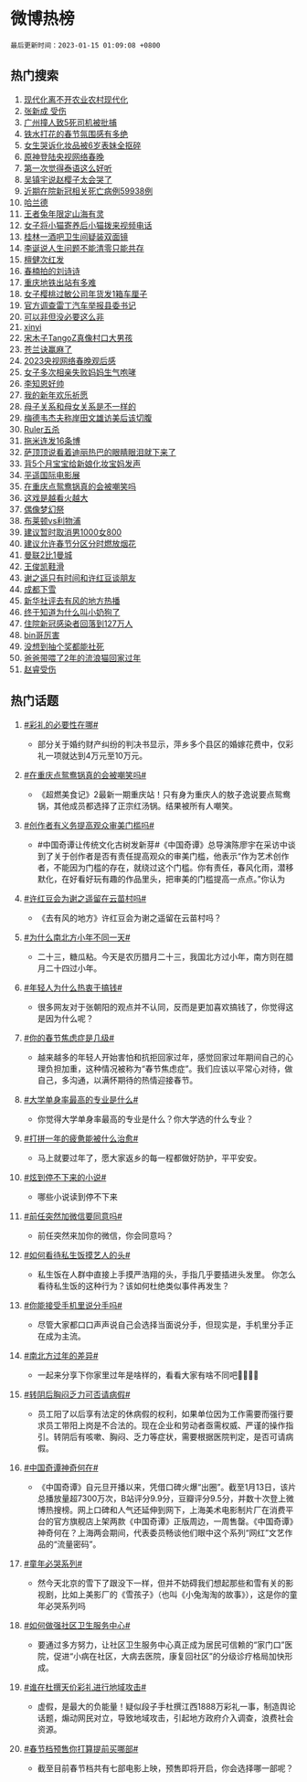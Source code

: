 # 微博热榜

`最后更新时间：2023-01-15 01:09:08 +0800`

## 热门搜索

1. [现代化离不开农业农村现代化](https://m.weibo.cn/search?containerid=100103type%3D1%26t%3D10%26q%3D%23%E7%8E%B0%E4%BB%A3%E5%8C%96%E7%A6%BB%E4%B8%8D%E5%BC%80%E5%86%9C%E4%B8%9A%E5%86%9C%E6%9D%91%E7%8E%B0%E4%BB%A3%E5%8C%96%23&stream_entry_id=51&isnewpage=1&extparam=seat%3D1%26cate%3D10103%26dgr%3D0%26c_type%3D51%26filter_type%3Drealtimehot%26pos%3D0%26display_time%3D1673716146%26pre_seqid%3D167371614686201208955&luicode=10000011&lfid=106003type%253D25%2526t%253D3%2526disable_hot%253D1%2526filter_type%253Drealtimehot)
1. [张新成 受伤](https://m.weibo.cn/search?containerid=100103type%3D1%26t%3D10%26q%3D%E5%BC%A0%E6%96%B0%E6%88%90+%E5%8F%97%E4%BC%A4&stream_entry_id=31&isnewpage=1&extparam=seat%3D1%26dgr%3D0%26stream_entry_id%3D31%26cate%3D5001%26q%3D%25E5%25BC%25A0%25E6%2596%25B0%25E6%2588%2590%2520%25E5%258F%2597%25E4%25BC%25A4%26filter_type%3Drealtimehot%26flag%3D2%26realpos%3D1%26band_rank%3D1%26c_type%3D31%26lcate%3D5001%26pos%3D0%26display_time%3D1673716146%26pre_seqid%3D167371614686201208955&luicode=10000011&lfid=106003type%253D25%2526t%253D3%2526disable_hot%253D1%2526filter_type%253Drealtimehot)
1. [广州撞人致5死司机被批捕](https://m.weibo.cn/search?containerid=100103type%3D1%26t%3D10%26q%3D%23%E5%B9%BF%E5%B7%9E%E6%92%9E%E4%BA%BA%E8%87%B45%E6%AD%BB%E5%8F%B8%E6%9C%BA%E8%A2%AB%E6%89%B9%E6%8D%95%23&stream_entry_id=31&isnewpage=1&extparam=seat%3D1%26dgr%3D0%26stream_entry_id%3D31%26cate%3D5001%26q%3D%2523%25E5%25B9%25BF%25E5%25B7%259E%25E6%2592%259E%25E4%25BA%25BA%25E8%2587%25B45%25E6%25AD%25BB%25E5%258F%25B8%25E6%259C%25BA%25E8%25A2%25AB%25E6%2589%25B9%25E6%258D%2595%2523%26filter_type%3Drealtimehot%26flag%3D2%26realpos%3D2%26band_rank%3D2%26c_type%3D31%26lcate%3D5001%26pos%3D1%26display_time%3D1673716146%26pre_seqid%3D167371614686201208955&luicode=10000011&lfid=106003type%253D25%2526t%253D3%2526disable_hot%253D1%2526filter_type%253Drealtimehot)
1. [铁水打花的春节氛围感有多绝](https://m.weibo.cn/search?containerid=100103type%3D1%26t%3D10%26q%3D%23%E9%93%81%E6%B0%B4%E6%89%93%E8%8A%B1%E7%9A%84%E6%98%A5%E8%8A%82%E6%B0%9B%E5%9B%B4%E6%84%9F%E6%9C%89%E5%A4%9A%E7%BB%9D%23&stream_entry_id=31&isnewpage=1&extparam=seat%3D1%26dgr%3D0%26stream_entry_id%3D31%26cate%3D5001%26q%3D%2523%25E9%2593%2581%25E6%25B0%25B4%25E6%2589%2593%25E8%258A%25B1%25E7%259A%2584%25E6%2598%25A5%25E8%258A%2582%25E6%25B0%259B%25E5%259B%25B4%25E6%2584%259F%25E6%259C%2589%25E5%25A4%259A%25E7%25BB%259D%2523%26filter_type%3Drealtimehot%26flag%3D0%26realpos%3D3%26band_rank%3D3%26c_type%3D31%26lcate%3D5001%26pos%3D2%26display_time%3D1673716146%26pre_seqid%3D167371614686201208955&luicode=10000011&lfid=106003type%253D25%2526t%253D3%2526disable_hot%253D1%2526filter_type%253Drealtimehot)
1. [女生哭诉化妆品被6岁表妹全抠碎](https://m.weibo.cn/search?containerid=100103type%3D1%26t%3D10%26q%3D%23%E5%A5%B3%E7%94%9F%E5%93%AD%E8%AF%89%E5%8C%96%E5%A6%86%E5%93%81%E8%A2%AB6%E5%B2%81%E8%A1%A8%E5%A6%B9%E5%85%A8%E6%8A%A0%E7%A2%8E%23&stream_entry_id=31&isnewpage=1&extparam=seat%3D1%26dgr%3D0%26stream_entry_id%3D31%26cate%3D5001%26q%3D%2523%25E5%25A5%25B3%25E7%2594%259F%25E5%2593%25AD%25E8%25AF%2589%25E5%258C%2596%25E5%25A6%2586%25E5%2593%2581%25E8%25A2%25AB6%25E5%25B2%2581%25E8%25A1%25A8%25E5%25A6%25B9%25E5%2585%25A8%25E6%258A%25A0%25E7%25A2%258E%2523%26filter_type%3Drealtimehot%26flag%3D0%26realpos%3D4%26band_rank%3D4%26c_type%3D31%26lcate%3D5001%26pos%3D3%26display_time%3D1673716146%26pre_seqid%3D167371614686201208955&luicode=10000011&lfid=106003type%253D25%2526t%253D3%2526disable_hot%253D1%2526filter_type%253Drealtimehot)
1. [原神登陆央视网络春晚](https://m.weibo.cn/search?containerid=100103type%3D1%26t%3D10%26q%3D%23%E5%8E%9F%E7%A5%9E%E7%99%BB%E9%99%86%E5%A4%AE%E8%A7%86%E7%BD%91%E7%BB%9C%E6%98%A5%E6%99%9A%23&stream_entry_id=31&isnewpage=1&extparam=seat%3D1%26dgr%3D0%26stream_entry_id%3D31%26cate%3D5001%26q%3D%2523%25E5%258E%259F%25E7%25A5%259E%25E7%2599%25BB%25E9%2599%2586%25E5%25A4%25AE%25E8%25A7%2586%25E7%25BD%2591%25E7%25BB%259C%25E6%2598%25A5%25E6%2599%259A%2523%26filter_type%3Drealtimehot%26flag%3D0%26realpos%3D5%26band_rank%3D5%26c_type%3D31%26lcate%3D5001%26pos%3D4%26display_time%3D1673716146%26pre_seqid%3D167371614686201208955&luicode=10000011&lfid=106003type%253D25%2526t%253D3%2526disable_hot%253D1%2526filter_type%253Drealtimehot)
1. [第一次觉得泰语这么好听](https://m.weibo.cn/search?containerid=100103type%3D1%26t%3D10%26q%3D%23%E7%AC%AC%E4%B8%80%E6%AC%A1%E8%A7%89%E5%BE%97%E6%B3%B0%E8%AF%AD%E8%BF%99%E4%B9%88%E5%A5%BD%E5%90%AC%23&stream_entry_id=31&isnewpage=1&extparam=seat%3D1%26dgr%3D0%26stream_entry_id%3D31%26cate%3D5001%26q%3D%2523%25E7%25AC%25AC%25E4%25B8%2580%25E6%25AC%25A1%25E8%25A7%2589%25E5%25BE%2597%25E6%25B3%25B0%25E8%25AF%25AD%25E8%25BF%2599%25E4%25B9%2588%25E5%25A5%25BD%25E5%2590%25AC%2523%26filter_type%3Drealtimehot%26flag%3D1%26realpos%3D6%26band_rank%3D6%26c_type%3D31%26lcate%3D5001%26pos%3D5%26display_time%3D1673716146%26pre_seqid%3D167371614686201208955&luicode=10000011&lfid=106003type%253D25%2526t%253D3%2526disable_hot%253D1%2526filter_type%253Drealtimehot)
1. [吴镇宇说赵樱子太会哭了](https://m.weibo.cn/search?containerid=100103type%3D1%26t%3D10%26q%3D%23%E5%90%B4%E9%95%87%E5%AE%87%E8%AF%B4%E8%B5%B5%E6%A8%B1%E5%AD%90%E5%A4%AA%E4%BC%9A%E5%93%AD%E4%BA%86%23&stream_entry_id=31&isnewpage=1&extparam=seat%3D1%26dgr%3D0%26stream_entry_id%3D31%26cate%3D5001%26q%3D%2523%25E5%2590%25B4%25E9%2595%2587%25E5%25AE%2587%25E8%25AF%25B4%25E8%25B5%25B5%25E6%25A8%25B1%25E5%25AD%2590%25E5%25A4%25AA%25E4%25BC%259A%25E5%2593%25AD%25E4%25BA%2586%2523%26filter_type%3Drealtimehot%26flag%3D2%26realpos%3D7%26band_rank%3D7%26c_type%3D31%26lcate%3D5001%26pos%3D6%26display_time%3D1673716146%26pre_seqid%3D167371614686201208955&luicode=10000011&lfid=106003type%253D25%2526t%253D3%2526disable_hot%253D1%2526filter_type%253Drealtimehot)
1. [近期在院新冠相关死亡病例59938例](https://m.weibo.cn/search?containerid=100103type%3D1%26t%3D10%26q%3D%23%E8%BF%91%E6%9C%9F%E5%9C%A8%E9%99%A2%E6%96%B0%E5%86%A0%E7%9B%B8%E5%85%B3%E6%AD%BB%E4%BA%A1%E7%97%85%E4%BE%8B59938%E4%BE%8B%23&stream_entry_id=31&isnewpage=1&extparam=seat%3D1%26dgr%3D0%26stream_entry_id%3D31%26cate%3D5001%26q%3D%2523%25E8%25BF%2591%25E6%259C%259F%25E5%259C%25A8%25E9%2599%25A2%25E6%2596%25B0%25E5%2586%25A0%25E7%259B%25B8%25E5%2585%25B3%25E6%25AD%25BB%25E4%25BA%25A1%25E7%2597%2585%25E4%25BE%258B59938%25E4%25BE%258B%2523%26filter_type%3Drealtimehot%26flag%3D16%26realpos%3D8%26band_rank%3D8%26c_type%3D31%26lcate%3D5001%26pos%3D7%26display_time%3D1673716146%26pre_seqid%3D167371614686201208955&luicode=10000011&lfid=106003type%253D25%2526t%253D3%2526disable_hot%253D1%2526filter_type%253Drealtimehot)
1. [哈兰德](https://m.weibo.cn/search?containerid=100103type%3D1%26t%3D10%26q%3D%E5%93%88%E5%85%B0%E5%BE%B7&stream_entry_id=31&isnewpage=1&extparam=seat%3D1%26dgr%3D0%26stream_entry_id%3D31%26cate%3D5001%26q%3D%25E5%2593%2588%25E5%2585%25B0%25E5%25BE%25B7%26filter_type%3Drealtimehot%26flag%3D1%26realpos%3D9%26band_rank%3D9%26c_type%3D31%26lcate%3D5001%26pos%3D8%26display_time%3D1673716146%26pre_seqid%3D167371614686201208955&luicode=10000011&lfid=106003type%253D25%2526t%253D3%2526disable_hot%253D1%2526filter_type%253Drealtimehot)
1. [王者兔年限定山海有灵](https://m.weibo.cn/search?containerid=100103type%3D1%26t%3D10%26q%3D%23%E7%8E%8B%E8%80%85%E5%85%94%E5%B9%B4%E9%99%90%E5%AE%9A%E5%B1%B1%E6%B5%B7%E6%9C%89%E7%81%B5%23&stream_entry_id=31&isnewpage=1&extparam=seat%3D1%26dgr%3D0%26stream_entry_id%3D31%26cate%3D5001%26q%3D%2523%25E7%258E%258B%25E8%2580%2585%25E5%2585%2594%25E5%25B9%25B4%25E9%2599%2590%25E5%25AE%259A%25E5%25B1%25B1%25E6%25B5%25B7%25E6%259C%2589%25E7%2581%25B5%2523%26filter_type%3Drealtimehot%26flag%3D0%26realpos%3D10%26band_rank%3D10%26c_type%3D31%26lcate%3D5001%26pos%3D9%26display_time%3D1673716146%26pre_seqid%3D167371614686201208955&luicode=10000011&lfid=106003type%253D25%2526t%253D3%2526disable_hot%253D1%2526filter_type%253Drealtimehot)
1. [女子将小猫寄养后小猫拨来视频电话](https://m.weibo.cn/search?containerid=100103type%3D1%26t%3D10%26q%3D%23%E5%A5%B3%E5%AD%90%E5%B0%86%E5%B0%8F%E7%8C%AB%E5%AF%84%E5%85%BB%E5%90%8E%E5%B0%8F%E7%8C%AB%E6%8B%A8%E6%9D%A5%E8%A7%86%E9%A2%91%E7%94%B5%E8%AF%9D%23&stream_entry_id=31&isnewpage=1&extparam=seat%3D1%26dgr%3D0%26stream_entry_id%3D31%26cate%3D5001%26q%3D%2523%25E5%25A5%25B3%25E5%25AD%2590%25E5%25B0%2586%25E5%25B0%258F%25E7%258C%25AB%25E5%25AF%2584%25E5%2585%25BB%25E5%2590%258E%25E5%25B0%258F%25E7%258C%25AB%25E6%258B%25A8%25E6%259D%25A5%25E8%25A7%2586%25E9%25A2%2591%25E7%2594%25B5%25E8%25AF%259D%2523%26filter_type%3Drealtimehot%26flag%3D1%26realpos%3D11%26band_rank%3D11%26c_type%3D31%26lcate%3D5001%26pos%3D10%26display_time%3D1673716146%26pre_seqid%3D167371614686201208955&luicode=10000011&lfid=106003type%253D25%2526t%253D3%2526disable_hot%253D1%2526filter_type%253Drealtimehot)
1. [桂林一酒吧卫生间疑装双面镜](https://m.weibo.cn/search?containerid=100103type%3D1%26t%3D10%26q%3D%23%E6%A1%82%E6%9E%97%E4%B8%80%E9%85%92%E5%90%A7%E5%8D%AB%E7%94%9F%E9%97%B4%E7%96%91%E8%A3%85%E5%8F%8C%E9%9D%A2%E9%95%9C%23&stream_entry_id=31&isnewpage=1&extparam=seat%3D1%26dgr%3D0%26stream_entry_id%3D31%26cate%3D5001%26q%3D%2523%25E6%25A1%2582%25E6%259E%2597%25E4%25B8%2580%25E9%2585%2592%25E5%2590%25A7%25E5%258D%25AB%25E7%2594%259F%25E9%2597%25B4%25E7%2596%2591%25E8%25A3%2585%25E5%258F%258C%25E9%259D%25A2%25E9%2595%259C%2523%26filter_type%3Drealtimehot%26flag%3D1%26realpos%3D12%26band_rank%3D12%26c_type%3D31%26lcate%3D5001%26pos%3D11%26display_time%3D1673716146%26pre_seqid%3D167371614686201208955&luicode=10000011&lfid=106003type%253D25%2526t%253D3%2526disable_hot%253D1%2526filter_type%253Drealtimehot)
1. [李诞说人生问题不能清零只能共存](https://m.weibo.cn/search?containerid=100103type%3D1%26t%3D10%26q%3D%23%E6%9D%8E%E8%AF%9E%E8%AF%B4%E4%BA%BA%E7%94%9F%E9%97%AE%E9%A2%98%E4%B8%8D%E8%83%BD%E6%B8%85%E9%9B%B6%E5%8F%AA%E8%83%BD%E5%85%B1%E5%AD%98%23&stream_entry_id=31&isnewpage=1&extparam=seat%3D1%26dgr%3D0%26stream_entry_id%3D31%26cate%3D5001%26q%3D%2523%25E6%259D%258E%25E8%25AF%259E%25E8%25AF%25B4%25E4%25BA%25BA%25E7%2594%259F%25E9%2597%25AE%25E9%25A2%2598%25E4%25B8%258D%25E8%2583%25BD%25E6%25B8%2585%25E9%259B%25B6%25E5%258F%25AA%25E8%2583%25BD%25E5%2585%25B1%25E5%25AD%2598%2523%26filter_type%3Drealtimehot%26flag%3D1%26realpos%3D13%26band_rank%3D13%26c_type%3D31%26lcate%3D5001%26pos%3D12%26display_time%3D1673716146%26pre_seqid%3D167371614686201208955&luicode=10000011&lfid=106003type%253D25%2526t%253D3%2526disable_hot%253D1%2526filter_type%253Drealtimehot)
1. [檀健次红发](https://m.weibo.cn/search?containerid=100103type%3D1%26t%3D10%26q%3D%E6%AA%80%E5%81%A5%E6%AC%A1%E7%BA%A2%E5%8F%91&stream_entry_id=31&isnewpage=1&extparam=seat%3D1%26dgr%3D0%26stream_entry_id%3D31%26cate%3D5001%26q%3D%25E6%25AA%2580%25E5%2581%25A5%25E6%25AC%25A1%25E7%25BA%25A2%25E5%258F%2591%26filter_type%3Drealtimehot%26flag%3D1%26realpos%3D14%26band_rank%3D14%26c_type%3D31%26lcate%3D5001%26pos%3D13%26display_time%3D1673716146%26pre_seqid%3D167371614686201208955&luicode=10000011&lfid=106003type%253D25%2526t%253D3%2526disable_hot%253D1%2526filter_type%253Drealtimehot)
1. [春楠拍的刘诗诗](https://m.weibo.cn/search?containerid=100103type%3D1%26t%3D10%26q%3D%23%E6%98%A5%E6%A5%A0%E6%8B%8D%E7%9A%84%E5%88%98%E8%AF%97%E8%AF%97%23&stream_entry_id=31&isnewpage=1&extparam=seat%3D1%26dgr%3D0%26stream_entry_id%3D31%26cate%3D5001%26q%3D%2523%25E6%2598%25A5%25E6%25A5%25A0%25E6%258B%258D%25E7%259A%2584%25E5%2588%2598%25E8%25AF%2597%25E8%25AF%2597%2523%26filter_type%3Drealtimehot%26flag%3D1%26realpos%3D15%26band_rank%3D15%26c_type%3D31%26lcate%3D5001%26pos%3D14%26display_time%3D1673716146%26pre_seqid%3D167371614686201208955&luicode=10000011&lfid=106003type%253D25%2526t%253D3%2526disable_hot%253D1%2526filter_type%253Drealtimehot)
1. [重庆地铁出站有多难](https://m.weibo.cn/search?containerid=100103type%3D1%26t%3D10%26q%3D%23%E9%87%8D%E5%BA%86%E5%9C%B0%E9%93%81%E5%87%BA%E7%AB%99%E6%9C%89%E5%A4%9A%E9%9A%BE%23&stream_entry_id=31&isnewpage=1&extparam=seat%3D1%26dgr%3D0%26stream_entry_id%3D31%26cate%3D5001%26q%3D%2523%25E9%2587%258D%25E5%25BA%2586%25E5%259C%25B0%25E9%2593%2581%25E5%2587%25BA%25E7%25AB%2599%25E6%259C%2589%25E5%25A4%259A%25E9%259A%25BE%2523%26filter_type%3Drealtimehot%26flag%3D1%26realpos%3D16%26band_rank%3D16%26c_type%3D31%26lcate%3D5001%26pos%3D15%26display_time%3D1673716146%26pre_seqid%3D167371614686201208955&luicode=10000011&lfid=106003type%253D25%2526t%253D3%2526disable_hot%253D1%2526filter_type%253Drealtimehot)
1. [女子樱桃过敏公司年货发1箱车厘子](https://m.weibo.cn/search?containerid=100103type%3D1%26t%3D10%26q%3D%23%E5%A5%B3%E5%AD%90%E6%A8%B1%E6%A1%83%E8%BF%87%E6%95%8F%E5%85%AC%E5%8F%B8%E5%B9%B4%E8%B4%A7%E5%8F%911%E7%AE%B1%E8%BD%A6%E5%8E%98%E5%AD%90%23&stream_entry_id=31&isnewpage=1&extparam=seat%3D1%26dgr%3D0%26stream_entry_id%3D31%26cate%3D5001%26q%3D%2523%25E5%25A5%25B3%25E5%25AD%2590%25E6%25A8%25B1%25E6%25A1%2583%25E8%25BF%2587%25E6%2595%258F%25E5%2585%25AC%25E5%258F%25B8%25E5%25B9%25B4%25E8%25B4%25A7%25E5%258F%25911%25E7%25AE%25B1%25E8%25BD%25A6%25E5%258E%2598%25E5%25AD%2590%2523%26filter_type%3Drealtimehot%26flag%3D2%26realpos%3D17%26band_rank%3D17%26c_type%3D31%26lcate%3D5001%26pos%3D16%26display_time%3D1673716146%26pre_seqid%3D167371614686201208955&luicode=10000011&lfid=106003type%253D25%2526t%253D3%2526disable_hot%253D1%2526filter_type%253Drealtimehot)
1. [官方调查雷丁汽车举报县委书记](https://m.weibo.cn/search?containerid=100103type%3D1%26t%3D10%26q%3D%23%E5%AE%98%E6%96%B9%E8%B0%83%E6%9F%A5%E9%9B%B7%E4%B8%81%E6%B1%BD%E8%BD%A6%E4%B8%BE%E6%8A%A5%E5%8E%BF%E5%A7%94%E4%B9%A6%E8%AE%B0%23&stream_entry_id=31&isnewpage=1&extparam=seat%3D1%26dgr%3D0%26stream_entry_id%3D31%26cate%3D5001%26q%3D%2523%25E5%25AE%2598%25E6%2596%25B9%25E8%25B0%2583%25E6%259F%25A5%25E9%259B%25B7%25E4%25B8%2581%25E6%25B1%25BD%25E8%25BD%25A6%25E4%25B8%25BE%25E6%258A%25A5%25E5%258E%25BF%25E5%25A7%2594%25E4%25B9%25A6%25E8%25AE%25B0%2523%26filter_type%3Drealtimehot%26flag%3D0%26realpos%3D18%26band_rank%3D18%26c_type%3D31%26lcate%3D5001%26pos%3D17%26display_time%3D1673716146%26pre_seqid%3D167371614686201208955&luicode=10000011&lfid=106003type%253D25%2526t%253D3%2526disable_hot%253D1%2526filter_type%253Drealtimehot)
1. [可以非但没必要这么非](https://m.weibo.cn/search?containerid=100103type%3D1%26t%3D10%26q%3D%23%E5%8F%AF%E4%BB%A5%E9%9D%9E%E4%BD%86%E6%B2%A1%E5%BF%85%E8%A6%81%E8%BF%99%E4%B9%88%E9%9D%9E%23&stream_entry_id=31&isnewpage=1&extparam=seat%3D1%26dgr%3D0%26stream_entry_id%3D31%26cate%3D5001%26q%3D%2523%25E5%258F%25AF%25E4%25BB%25A5%25E9%259D%259E%25E4%25BD%2586%25E6%25B2%25A1%25E5%25BF%2585%25E8%25A6%2581%25E8%25BF%2599%25E4%25B9%2588%25E9%259D%259E%2523%26filter_type%3Drealtimehot%26flag%3D0%26realpos%3D19%26band_rank%3D19%26c_type%3D31%26lcate%3D5001%26pos%3D18%26display_time%3D1673716146%26pre_seqid%3D167371614686201208955&luicode=10000011&lfid=106003type%253D25%2526t%253D3%2526disable_hot%253D1%2526filter_type%253Drealtimehot)
1. [xinyi](https://m.weibo.cn/search?containerid=100103type%3D1%26t%3D10%26q%3Dxinyi&stream_entry_id=31&isnewpage=1&extparam=seat%3D1%26dgr%3D0%26stream_entry_id%3D31%26cate%3D5001%26q%3Dxinyi%26filter_type%3Drealtimehot%26flag%3D0%26realpos%3D20%26band_rank%3D20%26c_type%3D31%26lcate%3D5001%26pos%3D19%26display_time%3D1673716146%26pre_seqid%3D167371614686201208955&luicode=10000011&lfid=106003type%253D25%2526t%253D3%2526disable_hot%253D1%2526filter_type%253Drealtimehot)
1. [宋木子TangoZ真像村口大男孩](https://m.weibo.cn/search?containerid=100103type%3D1%26t%3D10%26q%3D%23%E5%AE%8B%E6%9C%A8%E5%AD%90TangoZ%E7%9C%9F%E5%83%8F%E6%9D%91%E5%8F%A3%E5%A4%A7%E7%94%B7%E5%AD%A9%23&stream_entry_id=31&isnewpage=1&extparam=seat%3D1%26dgr%3D0%26stream_entry_id%3D31%26cate%3D5001%26q%3D%2523%25E5%25AE%258B%25E6%259C%25A8%25E5%25AD%2590TangoZ%25E7%259C%259F%25E5%2583%258F%25E6%259D%2591%25E5%258F%25A3%25E5%25A4%25A7%25E7%2594%25B7%25E5%25AD%25A9%2523%26filter_type%3Drealtimehot%26flag%3D1%26realpos%3D21%26band_rank%3D21%26c_type%3D31%26lcate%3D5001%26pos%3D20%26display_time%3D1673716146%26pre_seqid%3D167371614686201208955&luicode=10000011&lfid=106003type%253D25%2526t%253D3%2526disable_hot%253D1%2526filter_type%253Drealtimehot)
1. [苍兰诀赢麻了](https://m.weibo.cn/search?containerid=100103type%3D1%26t%3D10%26q%3D%23%E8%8B%8D%E5%85%B0%E8%AF%80%E8%B5%A2%E9%BA%BB%E4%BA%86%23&stream_entry_id=31&isnewpage=1&extparam=seat%3D1%26dgr%3D0%26stream_entry_id%3D31%26cate%3D5001%26q%3D%2523%25E8%258B%258D%25E5%2585%25B0%25E8%25AF%2580%25E8%25B5%25A2%25E9%25BA%25BB%25E4%25BA%2586%2523%26filter_type%3Drealtimehot%26flag%3D0%26realpos%3D22%26band_rank%3D22%26c_type%3D31%26lcate%3D5001%26pos%3D21%26display_time%3D1673716146%26pre_seqid%3D167371614686201208955&luicode=10000011&lfid=106003type%253D25%2526t%253D3%2526disable_hot%253D1%2526filter_type%253Drealtimehot)
1. [2023央视网络春晚观后感](https://m.weibo.cn/search?containerid=100103type%3D1%26t%3D10%26q%3D%232023%E5%A4%AE%E8%A7%86%E7%BD%91%E7%BB%9C%E6%98%A5%E6%99%9A%E8%A7%82%E5%90%8E%E6%84%9F%23&stream_entry_id=31&isnewpage=1&extparam=seat%3D1%26dgr%3D0%26stream_entry_id%3D31%26cate%3D5001%26q%3D%25232023%25E5%25A4%25AE%25E8%25A7%2586%25E7%25BD%2591%25E7%25BB%259C%25E6%2598%25A5%25E6%2599%259A%25E8%25A7%2582%25E5%2590%258E%25E6%2584%259F%2523%26filter_type%3Drealtimehot%26flag%3D1%26realpos%3D23%26band_rank%3D23%26c_type%3D31%26lcate%3D5001%26pos%3D22%26display_time%3D1673716146%26pre_seqid%3D167371614686201208955&luicode=10000011&lfid=106003type%253D25%2526t%253D3%2526disable_hot%253D1%2526filter_type%253Drealtimehot)
1. [女子多次相亲失败妈妈生气咆哮](https://m.weibo.cn/search?containerid=100103type%3D1%26t%3D10%26q%3D%23%E5%A5%B3%E5%AD%90%E5%A4%9A%E6%AC%A1%E7%9B%B8%E4%BA%B2%E5%A4%B1%E8%B4%A5%E5%A6%88%E5%A6%88%E7%94%9F%E6%B0%94%E5%92%86%E5%93%AE%23&stream_entry_id=31&isnewpage=1&extparam=seat%3D1%26dgr%3D0%26stream_entry_id%3D31%26cate%3D5001%26q%3D%2523%25E5%25A5%25B3%25E5%25AD%2590%25E5%25A4%259A%25E6%25AC%25A1%25E7%259B%25B8%25E4%25BA%25B2%25E5%25A4%25B1%25E8%25B4%25A5%25E5%25A6%2588%25E5%25A6%2588%25E7%2594%259F%25E6%25B0%2594%25E5%2592%2586%25E5%2593%25AE%2523%26filter_type%3Drealtimehot%26flag%3D0%26realpos%3D24%26band_rank%3D24%26c_type%3D31%26lcate%3D5001%26pos%3D23%26display_time%3D1673716146%26pre_seqid%3D167371614686201208955&luicode=10000011&lfid=106003type%253D25%2526t%253D3%2526disable_hot%253D1%2526filter_type%253Drealtimehot)
1. [李知恩好帅](https://m.weibo.cn/search?containerid=100103type%3D1%26t%3D10%26q%3D%23%E6%9D%8E%E7%9F%A5%E6%81%A9%E5%A5%BD%E5%B8%85%23&stream_entry_id=31&isnewpage=1&extparam=seat%3D1%26dgr%3D0%26stream_entry_id%3D31%26cate%3D5001%26q%3D%2523%25E6%259D%258E%25E7%259F%25A5%25E6%2581%25A9%25E5%25A5%25BD%25E5%25B8%2585%2523%26filter_type%3Drealtimehot%26flag%3D0%26realpos%3D25%26band_rank%3D25%26c_type%3D31%26lcate%3D5001%26pos%3D24%26display_time%3D1673716146%26pre_seqid%3D167371614686201208955&luicode=10000011&lfid=106003type%253D25%2526t%253D3%2526disable_hot%253D1%2526filter_type%253Drealtimehot)
1. [我的新年欢乐祈愿](https://m.weibo.cn/search?containerid=100103type%3D1%26t%3D10%26q%3D%E6%88%91%E7%9A%84%E6%96%B0%E5%B9%B4%E6%AC%A2%E4%B9%90%E7%A5%88%E6%84%BF&stream_entry_id=31&isnewpage=1&extparam=seat%3D1%26dgr%3D0%26stream_entry_id%3D31%26cate%3D5001%26q%3D%25E6%2588%2591%25E7%259A%2584%25E6%2596%25B0%25E5%25B9%25B4%25E6%25AC%25A2%25E4%25B9%2590%25E7%25A5%2588%25E6%2584%25BF%26filter_type%3Drealtimehot%26flag%3D1%26realpos%3D26%26band_rank%3D26%26c_type%3D31%26lcate%3D5001%26pos%3D25%26display_time%3D1673716146%26pre_seqid%3D167371614686201208955&luicode=10000011&lfid=106003type%253D25%2526t%253D3%2526disable_hot%253D1%2526filter_type%253Drealtimehot)
1. [母子关系和母女关系是不一样的](https://m.weibo.cn/search?containerid=100103type%3D1%26t%3D10%26q%3D%23%E6%AF%8D%E5%AD%90%E5%85%B3%E7%B3%BB%E5%92%8C%E6%AF%8D%E5%A5%B3%E5%85%B3%E7%B3%BB%E6%98%AF%E4%B8%8D%E4%B8%80%E6%A0%B7%E7%9A%84%23&stream_entry_id=31&isnewpage=1&extparam=seat%3D1%26dgr%3D0%26stream_entry_id%3D31%26cate%3D5001%26q%3D%2523%25E6%25AF%258D%25E5%25AD%2590%25E5%2585%25B3%25E7%25B3%25BB%25E5%2592%258C%25E6%25AF%258D%25E5%25A5%25B3%25E5%2585%25B3%25E7%25B3%25BB%25E6%2598%25AF%25E4%25B8%258D%25E4%25B8%2580%25E6%25A0%25B7%25E7%259A%2584%2523%26filter_type%3Drealtimehot%26flag%3D0%26realpos%3D27%26band_rank%3D27%26c_type%3D31%26lcate%3D5001%26pos%3D26%26display_time%3D1673716146%26pre_seqid%3D167371614686201208955&luicode=10000011&lfid=106003type%253D25%2526t%253D3%2526disable_hot%253D1%2526filter_type%253Drealtimehot)
1. [梅德韦杰夫称岸田文雄访美后该切腹](https://m.weibo.cn/search?containerid=100103type%3D1%26t%3D10%26q%3D%23%E6%A2%85%E5%BE%B7%E9%9F%A6%E6%9D%B0%E5%A4%AB%E7%A7%B0%E5%B2%B8%E7%94%B0%E6%96%87%E9%9B%84%E8%AE%BF%E7%BE%8E%E5%90%8E%E8%AF%A5%E5%88%87%E8%85%B9%23&stream_entry_id=31&isnewpage=1&extparam=seat%3D1%26dgr%3D0%26stream_entry_id%3D31%26cate%3D5001%26q%3D%2523%25E6%25A2%2585%25E5%25BE%25B7%25E9%259F%25A6%25E6%259D%25B0%25E5%25A4%25AB%25E7%25A7%25B0%25E5%25B2%25B8%25E7%2594%25B0%25E6%2596%2587%25E9%259B%2584%25E8%25AE%25BF%25E7%25BE%258E%25E5%2590%258E%25E8%25AF%25A5%25E5%2588%2587%25E8%2585%25B9%2523%26filter_type%3Drealtimehot%26flag%3D0%26realpos%3D28%26band_rank%3D28%26c_type%3D31%26lcate%3D5001%26pos%3D27%26display_time%3D1673716146%26pre_seqid%3D167371614686201208955&luicode=10000011&lfid=106003type%253D25%2526t%253D3%2526disable_hot%253D1%2526filter_type%253Drealtimehot)
1. [Ruler五杀](https://m.weibo.cn/search?containerid=100103type%3D1%26t%3D10%26q%3D%23Ruler%E4%BA%94%E6%9D%80%23&stream_entry_id=31&isnewpage=1&extparam=seat%3D1%26dgr%3D0%26stream_entry_id%3D31%26cate%3D5001%26q%3D%2523Ruler%25E4%25BA%2594%25E6%259D%2580%2523%26filter_type%3Drealtimehot%26flag%3D0%26realpos%3D29%26band_rank%3D29%26c_type%3D31%26lcate%3D5001%26pos%3D28%26display_time%3D1673716146%26pre_seqid%3D167371614686201208955&luicode=10000011&lfid=106003type%253D25%2526t%253D3%2526disable_hot%253D1%2526filter_type%253Drealtimehot)
1. [拖米连发16条博](https://m.weibo.cn/search?containerid=100103type%3D1%26t%3D10%26q%3D%23%E6%8B%96%E7%B1%B3%E8%BF%9E%E5%8F%9116%E6%9D%A1%E5%8D%9A%23&stream_entry_id=31&isnewpage=1&extparam=seat%3D1%26dgr%3D0%26stream_entry_id%3D31%26cate%3D5001%26q%3D%2523%25E6%258B%2596%25E7%25B1%25B3%25E8%25BF%259E%25E5%258F%259116%25E6%259D%25A1%25E5%258D%259A%2523%26filter_type%3Drealtimehot%26flag%3D0%26realpos%3D30%26band_rank%3D30%26c_type%3D31%26lcate%3D5001%26pos%3D29%26display_time%3D1673716146%26pre_seqid%3D167371614686201208955&luicode=10000011&lfid=106003type%253D25%2526t%253D3%2526disable_hot%253D1%2526filter_type%253Drealtimehot)
1. [萨顶顶说看着迪丽热巴的眼睛眼泪就下来了](https://m.weibo.cn/search?containerid=100103type%3D1%26t%3D10%26q%3D%23%E8%90%A8%E9%A1%B6%E9%A1%B6%E8%AF%B4%E7%9C%8B%E7%9D%80%E8%BF%AA%E4%B8%BD%E7%83%AD%E5%B7%B4%E7%9A%84%E7%9C%BC%E7%9D%9B%E7%9C%BC%E6%B3%AA%E5%B0%B1%E4%B8%8B%E6%9D%A5%E4%BA%86%23&stream_entry_id=31&isnewpage=1&extparam=seat%3D1%26dgr%3D0%26stream_entry_id%3D31%26cate%3D5001%26q%3D%2523%25E8%2590%25A8%25E9%25A1%25B6%25E9%25A1%25B6%25E8%25AF%25B4%25E7%259C%258B%25E7%259D%2580%25E8%25BF%25AA%25E4%25B8%25BD%25E7%2583%25AD%25E5%25B7%25B4%25E7%259A%2584%25E7%259C%25BC%25E7%259D%259B%25E7%259C%25BC%25E6%25B3%25AA%25E5%25B0%25B1%25E4%25B8%258B%25E6%259D%25A5%25E4%25BA%2586%2523%26filter_type%3Drealtimehot%26flag%3D0%26realpos%3D31%26band_rank%3D31%26c_type%3D31%26lcate%3D5001%26pos%3D30%26display_time%3D1673716146%26pre_seqid%3D167371614686201208955&luicode=10000011&lfid=106003type%253D25%2526t%253D3%2526disable_hot%253D1%2526filter_type%253Drealtimehot)
1. [背5个月宝宝给新娘化妆宝妈发声](https://m.weibo.cn/search?containerid=100103type%3D1%26t%3D10%26q%3D%23%E8%83%8C5%E4%B8%AA%E6%9C%88%E5%AE%9D%E5%AE%9D%E7%BB%99%E6%96%B0%E5%A8%98%E5%8C%96%E5%A6%86%E5%AE%9D%E5%A6%88%E5%8F%91%E5%A3%B0%23&stream_entry_id=31&isnewpage=1&extparam=seat%3D1%26dgr%3D0%26stream_entry_id%3D31%26cate%3D5001%26q%3D%2523%25E8%2583%258C5%25E4%25B8%25AA%25E6%259C%2588%25E5%25AE%259D%25E5%25AE%259D%25E7%25BB%2599%25E6%2596%25B0%25E5%25A8%2598%25E5%258C%2596%25E5%25A6%2586%25E5%25AE%259D%25E5%25A6%2588%25E5%258F%2591%25E5%25A3%25B0%2523%26filter_type%3Drealtimehot%26flag%3D1%26realpos%3D32%26band_rank%3D32%26c_type%3D31%26lcate%3D5001%26pos%3D31%26display_time%3D1673716146%26pre_seqid%3D167371614686201208955&luicode=10000011&lfid=106003type%253D25%2526t%253D3%2526disable_hot%253D1%2526filter_type%253Drealtimehot)
1. [平遥国际电影展](https://m.weibo.cn/search?containerid=100103type%3D1%26t%3D10%26q%3D%E5%B9%B3%E9%81%A5%E5%9B%BD%E9%99%85%E7%94%B5%E5%BD%B1%E5%B1%95&stream_entry_id=31&isnewpage=1&extparam=seat%3D1%26dgr%3D0%26stream_entry_id%3D31%26cate%3D5001%26q%3D%25E5%25B9%25B3%25E9%2581%25A5%25E5%259B%25BD%25E9%2599%2585%25E7%2594%25B5%25E5%25BD%25B1%25E5%25B1%2595%26filter_type%3Drealtimehot%26flag%3D1%26realpos%3D33%26band_rank%3D33%26c_type%3D31%26lcate%3D5001%26pos%3D32%26display_time%3D1673716146%26pre_seqid%3D167371614686201208955&luicode=10000011&lfid=106003type%253D25%2526t%253D3%2526disable_hot%253D1%2526filter_type%253Drealtimehot)
1. [在重庆点鸳鸯锅真的会被嘲笑吗](https://m.weibo.cn/search?containerid=100103type%3D1%26t%3D10%26q%3D%23%E5%9C%A8%E9%87%8D%E5%BA%86%E7%82%B9%E9%B8%B3%E9%B8%AF%E9%94%85%E7%9C%9F%E7%9A%84%E4%BC%9A%E8%A2%AB%E5%98%B2%E7%AC%91%E5%90%97%23&stream_entry_id=31&isnewpage=1&extparam=seat%3D1%26dgr%3D0%26stream_entry_id%3D31%26cate%3D5001%26q%3D%2523%25E5%259C%25A8%25E9%2587%258D%25E5%25BA%2586%25E7%2582%25B9%25E9%25B8%25B3%25E9%25B8%25AF%25E9%2594%2585%25E7%259C%259F%25E7%259A%2584%25E4%25BC%259A%25E8%25A2%25AB%25E5%2598%25B2%25E7%25AC%2591%25E5%2590%2597%2523%26filter_type%3Drealtimehot%26flag%3D1%26realpos%3D34%26band_rank%3D34%26c_type%3D31%26lcate%3D5001%26pos%3D33%26display_time%3D1673716146%26pre_seqid%3D167371614686201208955&luicode=10000011&lfid=106003type%253D25%2526t%253D3%2526disable_hot%253D1%2526filter_type%253Drealtimehot)
1. [这戏是越看火越大](https://m.weibo.cn/search?containerid=100103type%3D1%26t%3D10%26q%3D%23%E8%BF%99%E6%88%8F%E6%98%AF%E8%B6%8A%E7%9C%8B%E7%81%AB%E8%B6%8A%E5%A4%A7%23&stream_entry_id=31&isnewpage=1&extparam=seat%3D1%26dgr%3D0%26stream_entry_id%3D31%26cate%3D5001%26q%3D%2523%25E8%25BF%2599%25E6%2588%258F%25E6%2598%25AF%25E8%25B6%258A%25E7%259C%258B%25E7%2581%25AB%25E8%25B6%258A%25E5%25A4%25A7%2523%26filter_type%3Drealtimehot%26flag%3D1%26realpos%3D35%26band_rank%3D35%26c_type%3D31%26lcate%3D5001%26pos%3D34%26display_time%3D1673716146%26pre_seqid%3D167371614686201208955&luicode=10000011&lfid=106003type%253D25%2526t%253D3%2526disable_hot%253D1%2526filter_type%253Drealtimehot)
1. [偶像梦幻祭](https://m.weibo.cn/search?containerid=100103type%3D1%26t%3D10%26q%3D%23%E5%81%B6%E5%83%8F%E6%A2%A6%E5%B9%BB%E7%A5%AD%23&stream_entry_id=31&isnewpage=1&extparam=seat%3D1%26dgr%3D0%26stream_entry_id%3D31%26cate%3D5001%26q%3D%2523%25E5%2581%25B6%25E5%2583%258F%25E6%25A2%25A6%25E5%25B9%25BB%25E7%25A5%25AD%2523%26filter_type%3Drealtimehot%26flag%3D0%26realpos%3D36%26band_rank%3D36%26c_type%3D31%26lcate%3D5001%26pos%3D35%26display_time%3D1673716146%26pre_seqid%3D167371614686201208955&luicode=10000011&lfid=106003type%253D25%2526t%253D3%2526disable_hot%253D1%2526filter_type%253Drealtimehot)
1. [布莱顿vs利物浦](https://m.weibo.cn/search?containerid=100103type%3D1%26t%3D10%26q%3D%23%E5%B8%83%E8%8E%B1%E9%A1%BFvs%E5%88%A9%E7%89%A9%E6%B5%A6%23&stream_entry_id=31&isnewpage=1&extparam=seat%3D1%26dgr%3D0%26stream_entry_id%3D31%26cate%3D5001%26q%3D%2523%25E5%25B8%2583%25E8%258E%25B1%25E9%25A1%25BFvs%25E5%2588%25A9%25E7%2589%25A9%25E6%25B5%25A6%2523%26filter_type%3Drealtimehot%26flag%3D1%26realpos%3D37%26band_rank%3D37%26c_type%3D31%26lcate%3D5001%26pos%3D36%26display_time%3D1673716146%26pre_seqid%3D167371614686201208955&luicode=10000011&lfid=106003type%253D25%2526t%253D3%2526disable_hot%253D1%2526filter_type%253Drealtimehot)
1. [建议暂时取消男1000女800](https://m.weibo.cn/search?containerid=100103type%3D1%26t%3D10%26q%3D%23%E5%BB%BA%E8%AE%AE%E6%9A%82%E6%97%B6%E5%8F%96%E6%B6%88%E7%94%B71000%E5%A5%B3800%23&stream_entry_id=31&isnewpage=1&extparam=seat%3D1%26dgr%3D0%26stream_entry_id%3D31%26cate%3D5001%26q%3D%2523%25E5%25BB%25BA%25E8%25AE%25AE%25E6%259A%2582%25E6%2597%25B6%25E5%258F%2596%25E6%25B6%2588%25E7%2594%25B71000%25E5%25A5%25B3800%2523%26filter_type%3Drealtimehot%26flag%3D0%26realpos%3D38%26band_rank%3D38%26c_type%3D31%26lcate%3D5001%26pos%3D37%26display_time%3D1673716146%26pre_seqid%3D167371614686201208955&luicode=10000011&lfid=106003type%253D25%2526t%253D3%2526disable_hot%253D1%2526filter_type%253Drealtimehot)
1. [建议允许春节分区分时燃放烟花](https://m.weibo.cn/search?containerid=100103type%3D1%26t%3D10%26q%3D%23%E5%BB%BA%E8%AE%AE%E5%85%81%E8%AE%B8%E6%98%A5%E8%8A%82%E5%88%86%E5%8C%BA%E5%88%86%E6%97%B6%E7%87%83%E6%94%BE%E7%83%9F%E8%8A%B1%23&stream_entry_id=31&isnewpage=1&extparam=seat%3D1%26dgr%3D0%26stream_entry_id%3D31%26cate%3D5001%26q%3D%2523%25E5%25BB%25BA%25E8%25AE%25AE%25E5%2585%2581%25E8%25AE%25B8%25E6%2598%25A5%25E8%258A%2582%25E5%2588%2586%25E5%258C%25BA%25E5%2588%2586%25E6%2597%25B6%25E7%2587%2583%25E6%2594%25BE%25E7%2583%259F%25E8%258A%25B1%2523%26filter_type%3Drealtimehot%26flag%3D0%26realpos%3D39%26band_rank%3D39%26c_type%3D31%26lcate%3D5001%26pos%3D38%26display_time%3D1673716146%26pre_seqid%3D167371614686201208955&luicode=10000011&lfid=106003type%253D25%2526t%253D3%2526disable_hot%253D1%2526filter_type%253Drealtimehot)
1. [曼联2比1曼城](https://m.weibo.cn/search?containerid=100103type%3D1%26t%3D10%26q%3D%23%E6%9B%BC%E8%81%942%E6%AF%941%E6%9B%BC%E5%9F%8E%23&stream_entry_id=31&isnewpage=1&extparam=seat%3D1%26dgr%3D0%26stream_entry_id%3D31%26cate%3D5001%26q%3D%2523%25E6%259B%25BC%25E8%2581%25942%25E6%25AF%25941%25E6%259B%25BC%25E5%259F%258E%2523%26filter_type%3Drealtimehot%26flag%3D0%26realpos%3D40%26band_rank%3D40%26c_type%3D31%26lcate%3D5001%26pos%3D39%26display_time%3D1673716146%26pre_seqid%3D167371614686201208955&luicode=10000011&lfid=106003type%253D25%2526t%253D3%2526disable_hot%253D1%2526filter_type%253Drealtimehot)
1. [王俊凯鞋滑](https://m.weibo.cn/search?containerid=100103type%3D1%26t%3D10%26q%3D%23%E7%8E%8B%E4%BF%8A%E5%87%AF%E9%9E%8B%E6%BB%91%23&stream_entry_id=31&isnewpage=1&extparam=seat%3D1%26dgr%3D0%26stream_entry_id%3D31%26cate%3D5001%26q%3D%2523%25E7%258E%258B%25E4%25BF%258A%25E5%2587%25AF%25E9%259E%258B%25E6%25BB%2591%2523%26filter_type%3Drealtimehot%26flag%3D0%26realpos%3D41%26band_rank%3D41%26c_type%3D31%26lcate%3D5001%26pos%3D40%26display_time%3D1673716146%26pre_seqid%3D167371614686201208955&luicode=10000011&lfid=106003type%253D25%2526t%253D3%2526disable_hot%253D1%2526filter_type%253Drealtimehot)
1. [谢之遥只有时间和许红豆谈朋友](https://m.weibo.cn/search?containerid=100103type%3D1%26t%3D10%26q%3D%23%E8%B0%A2%E4%B9%8B%E9%81%A5%E5%8F%AA%E6%9C%89%E6%97%B6%E9%97%B4%E5%92%8C%E8%AE%B8%E7%BA%A2%E8%B1%86%E8%B0%88%E6%9C%8B%E5%8F%8B%23&stream_entry_id=31&isnewpage=1&extparam=seat%3D1%26dgr%3D0%26stream_entry_id%3D31%26cate%3D5001%26q%3D%2523%25E8%25B0%25A2%25E4%25B9%258B%25E9%2581%25A5%25E5%258F%25AA%25E6%259C%2589%25E6%2597%25B6%25E9%2597%25B4%25E5%2592%258C%25E8%25AE%25B8%25E7%25BA%25A2%25E8%25B1%2586%25E8%25B0%2588%25E6%259C%258B%25E5%258F%258B%2523%26filter_type%3Drealtimehot%26flag%3D1%26realpos%3D42%26band_rank%3D42%26c_type%3D31%26lcate%3D5001%26pos%3D41%26display_time%3D1673716146%26pre_seqid%3D167371614686201208955&luicode=10000011&lfid=106003type%253D25%2526t%253D3%2526disable_hot%253D1%2526filter_type%253Drealtimehot)
1. [成都下雪](https://m.weibo.cn/search?containerid=100103type%3D1%26t%3D10%26q%3D%23%E6%88%90%E9%83%BD%E4%B8%8B%E9%9B%AA%23&stream_entry_id=31&isnewpage=1&extparam=seat%3D1%26dgr%3D0%26stream_entry_id%3D31%26cate%3D5001%26q%3D%2523%25E6%2588%2590%25E9%2583%25BD%25E4%25B8%258B%25E9%259B%25AA%2523%26filter_type%3Drealtimehot%26flag%3D0%26realpos%3D43%26band_rank%3D43%26c_type%3D31%26lcate%3D5001%26pos%3D42%26display_time%3D1673716146%26pre_seqid%3D167371614686201208955&luicode=10000011&lfid=106003type%253D25%2526t%253D3%2526disable_hot%253D1%2526filter_type%253Drealtimehot)
1. [新华社评去有风的地方热播](https://m.weibo.cn/search?containerid=100103type%3D1%26t%3D10%26q%3D%23%E6%96%B0%E5%8D%8E%E7%A4%BE%E8%AF%84%E5%8E%BB%E6%9C%89%E9%A3%8E%E7%9A%84%E5%9C%B0%E6%96%B9%E7%83%AD%E6%92%AD%23&stream_entry_id=31&isnewpage=1&extparam=seat%3D1%26dgr%3D0%26stream_entry_id%3D31%26cate%3D5001%26q%3D%2523%25E6%2596%25B0%25E5%258D%258E%25E7%25A4%25BE%25E8%25AF%2584%25E5%258E%25BB%25E6%259C%2589%25E9%25A3%258E%25E7%259A%2584%25E5%259C%25B0%25E6%2596%25B9%25E7%2583%25AD%25E6%2592%25AD%2523%26filter_type%3Drealtimehot%26flag%3D0%26realpos%3D44%26band_rank%3D44%26c_type%3D31%26lcate%3D5001%26pos%3D43%26display_time%3D1673716146%26pre_seqid%3D167371614686201208955&luicode=10000011&lfid=106003type%253D25%2526t%253D3%2526disable_hot%253D1%2526filter_type%253Drealtimehot)
1. [终于知道为什么叫小奶狗了](https://m.weibo.cn/search?containerid=100103type%3D1%26t%3D10%26q%3D%23%E7%BB%88%E4%BA%8E%E7%9F%A5%E9%81%93%E4%B8%BA%E4%BB%80%E4%B9%88%E5%8F%AB%E5%B0%8F%E5%A5%B6%E7%8B%97%E4%BA%86%23&stream_entry_id=31&isnewpage=1&extparam=seat%3D1%26dgr%3D0%26stream_entry_id%3D31%26cate%3D5001%26q%3D%2523%25E7%25BB%2588%25E4%25BA%258E%25E7%259F%25A5%25E9%2581%2593%25E4%25B8%25BA%25E4%25BB%2580%25E4%25B9%2588%25E5%258F%25AB%25E5%25B0%258F%25E5%25A5%25B6%25E7%258B%2597%25E4%25BA%2586%2523%26filter_type%3Drealtimehot%26flag%3D0%26realpos%3D45%26band_rank%3D45%26c_type%3D31%26lcate%3D5001%26pos%3D44%26display_time%3D1673716146%26pre_seqid%3D167371614686201208955&luicode=10000011&lfid=106003type%253D25%2526t%253D3%2526disable_hot%253D1%2526filter_type%253Drealtimehot)
1. [住院新冠感染者回落到127万人](https://m.weibo.cn/search?containerid=100103type%3D1%26t%3D10%26q%3D%23%E4%BD%8F%E9%99%A2%E6%96%B0%E5%86%A0%E6%84%9F%E6%9F%93%E8%80%85%E5%9B%9E%E8%90%BD%E5%88%B0127%E4%B8%87%E4%BA%BA%23&stream_entry_id=31&isnewpage=1&extparam=seat%3D1%26dgr%3D0%26stream_entry_id%3D31%26cate%3D5001%26q%3D%2523%25E4%25BD%258F%25E9%2599%25A2%25E6%2596%25B0%25E5%2586%25A0%25E6%2584%259F%25E6%259F%2593%25E8%2580%2585%25E5%259B%259E%25E8%2590%25BD%25E5%2588%25B0127%25E4%25B8%2587%25E4%25BA%25BA%2523%26filter_type%3Drealtimehot%26flag%3D0%26realpos%3D46%26band_rank%3D46%26c_type%3D31%26lcate%3D5001%26pos%3D45%26display_time%3D1673716146%26pre_seqid%3D167371614686201208955&luicode=10000011&lfid=106003type%253D25%2526t%253D3%2526disable_hot%253D1%2526filter_type%253Drealtimehot)
1. [bin哥厉害](https://m.weibo.cn/search?containerid=100103type%3D1%26t%3D10%26q%3D%23bin%E5%93%A5%E5%8E%89%E5%AE%B3%23&stream_entry_id=31&isnewpage=1&extparam=seat%3D1%26dgr%3D0%26stream_entry_id%3D31%26cate%3D5001%26q%3D%2523bin%25E5%2593%25A5%25E5%258E%2589%25E5%25AE%25B3%2523%26filter_type%3Drealtimehot%26flag%3D0%26realpos%3D47%26band_rank%3D47%26c_type%3D31%26lcate%3D5001%26pos%3D46%26display_time%3D1673716146%26pre_seqid%3D167371614686201208955&luicode=10000011&lfid=106003type%253D25%2526t%253D3%2526disable_hot%253D1%2526filter_type%253Drealtimehot)
1. [没想到抽个奖都能社死](https://m.weibo.cn/search?containerid=100103type%3D1%26t%3D10%26q%3D%23%E6%B2%A1%E6%83%B3%E5%88%B0%E6%8A%BD%E4%B8%AA%E5%A5%96%E9%83%BD%E8%83%BD%E7%A4%BE%E6%AD%BB%23&stream_entry_id=31&isnewpage=1&extparam=seat%3D1%26dgr%3D0%26stream_entry_id%3D31%26cate%3D5001%26q%3D%2523%25E6%25B2%25A1%25E6%2583%25B3%25E5%2588%25B0%25E6%258A%25BD%25E4%25B8%25AA%25E5%25A5%2596%25E9%2583%25BD%25E8%2583%25BD%25E7%25A4%25BE%25E6%25AD%25BB%2523%26filter_type%3Drealtimehot%26flag%3D0%26realpos%3D48%26band_rank%3D48%26c_type%3D31%26lcate%3D5001%26pos%3D47%26display_time%3D1673716146%26pre_seqid%3D167371614686201208955&luicode=10000011&lfid=106003type%253D25%2526t%253D3%2526disable_hot%253D1%2526filter_type%253Drealtimehot)
1. [爸爸带喂了2年的流浪猫回家过年](https://m.weibo.cn/search?containerid=100103type%3D1%26t%3D10%26q%3D%23%E7%88%B8%E7%88%B8%E5%B8%A6%E5%96%82%E4%BA%862%E5%B9%B4%E7%9A%84%E6%B5%81%E6%B5%AA%E7%8C%AB%E5%9B%9E%E5%AE%B6%E8%BF%87%E5%B9%B4%23&stream_entry_id=31&isnewpage=1&extparam=seat%3D1%26dgr%3D0%26stream_entry_id%3D31%26cate%3D5001%26q%3D%2523%25E7%2588%25B8%25E7%2588%25B8%25E5%25B8%25A6%25E5%2596%2582%25E4%25BA%25862%25E5%25B9%25B4%25E7%259A%2584%25E6%25B5%2581%25E6%25B5%25AA%25E7%258C%25AB%25E5%259B%259E%25E5%25AE%25B6%25E8%25BF%2587%25E5%25B9%25B4%2523%26filter_type%3Drealtimehot%26flag%3D0%26realpos%3D49%26band_rank%3D49%26c_type%3D31%26lcate%3D5001%26pos%3D48%26display_time%3D1673716146%26pre_seqid%3D167371614686201208955&luicode=10000011&lfid=106003type%253D25%2526t%253D3%2526disable_hot%253D1%2526filter_type%253Drealtimehot)
1. [赵睿受伤](https://m.weibo.cn/search?containerid=100103type%3D1%26t%3D10%26q%3D%23%E8%B5%B5%E7%9D%BF%E5%8F%97%E4%BC%A4%23&stream_entry_id=31&isnewpage=1&extparam=seat%3D1%26dgr%3D0%26stream_entry_id%3D31%26cate%3D5001%26q%3D%2523%25E8%25B5%25B5%25E7%259D%25BF%25E5%258F%2597%25E4%25BC%25A4%2523%26filter_type%3Drealtimehot%26flag%3D0%26realpos%3D50%26band_rank%3D50%26c_type%3D31%26lcate%3D5001%26pos%3D49%26display_time%3D1673716146%26pre_seqid%3D167371614686201208955&luicode=10000011&lfid=106003type%253D25%2526t%253D3%2526disable_hot%253D1%2526filter_type%253Drealtimehot)

## 热门话题

1. [#彩礼的必要性在哪#](https://m.weibo.cn/search?containerid=231522type%3D1%26t%3D10%26q%3D%23%E5%BD%A9%E7%A4%BC%E7%9A%84%E5%BF%85%E8%A6%81%E6%80%A7%E5%9C%A8%E5%93%AA%23&stream_entry_id=128&isnewpage=1&extparam=seat%3D1%26dgr%3D0%26cate%3D5004%26unitid%3D1673653615935%26c_type%3D128%26lcate%3D5004%26pos%3D1-0-0%26display_time%3D1673716148%26pre_seqid%3D167371515684501889125&luicode=10000011&lfid=231648_-_4)
    - 部分关于婚约财产纠纷的判决书显示，萍乡多个县区的婚嫁花费中，仅彩礼一项就达到4万元至10万元。

1. [#在重庆点鸳鸯锅真的会被嘲笑吗#](https://m.weibo.cn/search?containerid=231522type%3D1%26t%3D10%26q%3D%23%E5%9C%A8%E9%87%8D%E5%BA%86%E7%82%B9%E9%B8%B3%E9%B8%AF%E9%94%85%E7%9C%9F%E7%9A%84%E4%BC%9A%E8%A2%AB%E5%98%B2%E7%AC%91%E5%90%97%23&stream_entry_id=128&isnewpage=1&extparam=seat%3D1%26dgr%3D0%26cate%3D5004%26unitid%3D1673709751916%26c_type%3D128%26lcate%3D5004%26pos%3D1-0-1%26display_time%3D1673716148%26pre_seqid%3D167371515684501889125&luicode=10000011&lfid=231648_-_4)
    - 《超燃美食记》2最新一期重庆站！只有身为重庆人的敖子逸说要点鸳鸯锅，其他成员都选择了正宗红汤锅。结果被所有人嘲笑。

1. [#创作者有义务提高观众审美门槛吗#](https://m.weibo.cn/search?containerid=231522type%3D1%26t%3D10%26q%3D%23%E5%88%9B%E4%BD%9C%E8%80%85%E6%9C%89%E4%B9%89%E5%8A%A1%E6%8F%90%E9%AB%98%E8%A7%82%E4%BC%97%E5%AE%A1%E7%BE%8E%E9%97%A8%E6%A7%9B%E5%90%97%23&stream_entry_id=128&isnewpage=1&extparam=seat%3D1%26dgr%3D0%26cate%3D5004%26unitid%3D1673568740122%26c_type%3D128%26lcate%3D5004%26pos%3D1-0-2%26display_time%3D1673716148%26pre_seqid%3D167371515684501889125&luicode=10000011&lfid=231648_-_4)
    - #中国奇谭让传统文化古树发新芽#《中国奇谭》总导演陈廖宇在采访中谈到了关于创作者是否有责任提高观众的审美门槛，他表示“作为艺术创作者，不能因为门槛的存在，就绕过这个门槛。你有责任，春风化雨，潜移默化，在好看好玩有趣的作品里头，把审美的门槛提高一点点。”你认为

1. [#许红豆会为谢之遥留在云苗村吗#](https://m.weibo.cn/search?containerid=231522type%3D1%26t%3D10%26q%3D%23%E8%AE%B8%E7%BA%A2%E8%B1%86%E4%BC%9A%E4%B8%BA%E8%B0%A2%E4%B9%8B%E9%81%A5%E7%95%99%E5%9C%A8%E4%BA%91%E8%8B%97%E6%9D%91%E5%90%97%23&stream_entry_id=128&isnewpage=1&extparam=seat%3D1%26dgr%3D0%26cate%3D5004%26unitid%3D1673595144897%26c_type%3D128%26lcate%3D5004%26pos%3D1-0-3%26display_time%3D1673716148%26pre_seqid%3D167371515684501889125&luicode=10000011&lfid=231648_-_4)
    - 《去有风的地方》许红豆会为谢之遥留在云苗村吗？

1. [#为什么南北方小年不同一天#](https://m.weibo.cn/search?containerid=231522type%3D1%26t%3D10%26q%3D%23%E4%B8%BA%E4%BB%80%E4%B9%88%E5%8D%97%E5%8C%97%E6%96%B9%E5%B0%8F%E5%B9%B4%E4%B8%8D%E5%90%8C%E4%B8%80%E5%A4%A9%23&stream_entry_id=128&isnewpage=1&extparam=seat%3D1%26dgr%3D0%26cate%3D5004%26unitid%3D1673654845010%26c_type%3D128%26lcate%3D5004%26pos%3D1-0-4%26display_time%3D1673716148%26pre_seqid%3D167371515684501889125&luicode=10000011&lfid=231648_-_4)
    - 二十三，糖瓜粘。今天是农历腊月二十三，我国北方过小年，南方则在腊月二十四过小年。

1. [#年轻人为什么热衷于搞钱#](https://m.weibo.cn/search?containerid=231522type%3D1%26t%3D10%26q%3D%23%E5%B9%B4%E8%BD%BB%E4%BA%BA%E4%B8%BA%E4%BB%80%E4%B9%88%E7%83%AD%E8%A1%B7%E4%BA%8E%E6%90%9E%E9%92%B1%23&stream_entry_id=128&isnewpage=1&extparam=seat%3D1%26dgr%3D0%26cate%3D5004%26unitid%3D1673668967034%26c_type%3D128%26lcate%3D5004%26pos%3D1-0-5%26display_time%3D1673716148%26pre_seqid%3D167371515684501889125&luicode=10000011&lfid=231648_-_4)
    - 很多网友对于张朝阳的观点并不认同，反而是更加喜欢搞钱了，你觉得这是因为什么呢？

1. [#你的春节焦虑症是几级#](https://m.weibo.cn/search?containerid=231522type%3D1%26t%3D10%26q%3D%23%E4%BD%A0%E7%9A%84%E6%98%A5%E8%8A%82%E7%84%A6%E8%99%91%E7%97%87%E6%98%AF%E5%87%A0%E7%BA%A7%23&stream_entry_id=128&isnewpage=1&extparam=seat%3D1%26dgr%3D0%26cate%3D5004%26unitid%3D1673651833101%26c_type%3D128%26lcate%3D5004%26pos%3D1-0-6%26display_time%3D1673716148%26pre_seqid%3D167371515684501889125&luicode=10000011&lfid=231648_-_4)
    - 越来越多的年轻人开始害怕和抗拒回家过年，感觉回家过年期间自己的心理负担加重，这种情况被称为“春节焦虑症”。我们应该以平常心对待，做自己，多沟通，以满怀期待的热情迎接春节。

1. [#大学单身率最高的专业是什么#](https://m.weibo.cn/search?containerid=231522type%3D1%26t%3D10%26q%3D%23%E5%A4%A7%E5%AD%A6%E5%8D%95%E8%BA%AB%E7%8E%87%E6%9C%80%E9%AB%98%E7%9A%84%E4%B8%93%E4%B8%9A%E6%98%AF%E4%BB%80%E4%B9%88%23&stream_entry_id=128&isnewpage=1&extparam=seat%3D1%26dgr%3D0%26cate%3D5004%26unitid%3D1673608383148%26c_type%3D128%26lcate%3D5004%26pos%3D1-0-7%26display_time%3D1673716148%26pre_seqid%3D167371515684501889125&luicode=10000011&lfid=231648_-_4)
    - 你觉得大学单身率最高的专业是什么？你大学选的什么专业？

1. [#打拼一年的疲惫能被什么治愈#](https://m.weibo.cn/search?containerid=231522type%3D1%26t%3D10%26q%3D%23%E6%89%93%E6%8B%BC%E4%B8%80%E5%B9%B4%E7%9A%84%E7%96%B2%E6%83%AB%E8%83%BD%E8%A2%AB%E4%BB%80%E4%B9%88%E6%B2%BB%E6%84%88%23&stream_entry_id=128&isnewpage=1&extparam=seat%3D1%26dgr%3D0%26cate%3D5004%26unitid%3D1673684249805%26c_type%3D128%26lcate%3D5004%26pos%3D1-0-8%26display_time%3D1673716148%26pre_seqid%3D167371515684501889125&luicode=10000011&lfid=231648_-_4)
    - 马上就要过年了，愿大家返乡的每一程都做好防护，平平安安。

1. [#炫到停不下来的小说#](https://m.weibo.cn/search?containerid=231522type%3D1%26t%3D10%26q%3D%23%E7%82%AB%E5%88%B0%E5%81%9C%E4%B8%8D%E4%B8%8B%E6%9D%A5%E7%9A%84%E5%B0%8F%E8%AF%B4%23&stream_entry_id=128&isnewpage=1&extparam=seat%3D1%26dgr%3D0%26cate%3D5004%26unitid%3D1673580132500%26c_type%3D128%26lcate%3D5004%26pos%3D1-0-9%26display_time%3D1673716148%26pre_seqid%3D167371515684501889125&luicode=10000011&lfid=231648_-_4)
    - 哪些小说读到停不下来

1. [#前任突然加微信要同意吗#](https://m.weibo.cn/search?containerid=231522type%3D1%26t%3D10%26q%3D%23%E5%89%8D%E4%BB%BB%E7%AA%81%E7%84%B6%E5%8A%A0%E5%BE%AE%E4%BF%A1%E8%A6%81%E5%90%8C%E6%84%8F%E5%90%97%23&stream_entry_id=128&isnewpage=1&extparam=seat%3D1%26dgr%3D0%26cate%3D5004%26unitid%3D1673565420497%26c_type%3D128%26lcate%3D5004%26pos%3D1-0-10%26display_time%3D1673716148%26pre_seqid%3D167371515684501889125&luicode=10000011&lfid=231648_-_4)
    - 前任突然来加你的微信，你会同意吗？

1. [#如何看待私生饭摸艺人的头#](https://m.weibo.cn/search?containerid=231522type%3D1%26t%3D10%26q%3D%23%E5%A6%82%E4%BD%95%E7%9C%8B%E5%BE%85%E7%A7%81%E7%94%9F%E9%A5%AD%E6%91%B8%E8%89%BA%E4%BA%BA%E7%9A%84%E5%A4%B4%23&stream_entry_id=128&isnewpage=1&extparam=seat%3D1%26dgr%3D0%26cate%3D5004%26unitid%3D1673657554466%26c_type%3D128%26lcate%3D5004%26pos%3D1-0-11%26display_time%3D1673716148%26pre_seqid%3D167371515684501889125&luicode=10000011&lfid=231648_-_4)
    - 私生饭在人群中直接上手摸严浩翔的头，手指几乎要插进头发里。
你怎么看待私生饭的这种行为？该如何杜绝类似事件再发生？

1. [#你能接受手机里说分手吗#](https://m.weibo.cn/search?containerid=231522type%3D1%26t%3D10%26q%3D%23%E4%BD%A0%E8%83%BD%E6%8E%A5%E5%8F%97%E6%89%8B%E6%9C%BA%E9%87%8C%E8%AF%B4%E5%88%86%E6%89%8B%E5%90%97%23&stream_entry_id=128&isnewpage=1&extparam=seat%3D1%26dgr%3D0%26cate%3D5004%26unitid%3D1673578349135%26c_type%3D128%26lcate%3D5004%26pos%3D1-0-12%26display_time%3D1673716148%26pre_seqid%3D167371515684501889125&luicode=10000011&lfid=231648_-_4)
    - 尽管大家都口口声声说自己会选择当面说分手，但现实是，手机里分手正在成为主流。

1. [#南北方过年的差异#](https://m.weibo.cn/search?containerid=231522type%3D1%26t%3D10%26q%3D%23%E5%8D%97%E5%8C%97%E6%96%B9%E8%BF%87%E5%B9%B4%E7%9A%84%E5%B7%AE%E5%BC%82%23&stream_entry_id=128&isnewpage=1&extparam=seat%3D1%26dgr%3D0%26cate%3D5004%26unitid%3D1673679446172%26c_type%3D128%26lcate%3D5004%26pos%3D1-0-13%26display_time%3D1673716148%26pre_seqid%3D167371515684501889125&luicode=10000011&lfid=231648_-_4)
    - 一起来分享下你家里过年是啥样的，看看大家有啥不同吧👨‍👩‍👧‍👦

1. [#转阴后胸闷乏力可否请病假#](https://m.weibo.cn/search?containerid=231522type%3D1%26t%3D10%26q%3D%23%E8%BD%AC%E9%98%B4%E5%90%8E%E8%83%B8%E9%97%B7%E4%B9%8F%E5%8A%9B%E5%8F%AF%E5%90%A6%E8%AF%B7%E7%97%85%E5%81%87%23&stream_entry_id=128&isnewpage=1&extparam=seat%3D1%26dgr%3D0%26cate%3D5004%26unitid%3D1673596667550%26c_type%3D128%26lcate%3D5004%26pos%3D1-0-14%26display_time%3D1673716148%26pre_seqid%3D167371515684501889125&luicode=10000011&lfid=231648_-_4)
    - 员工阳了以后享有法定的休病假的权利，如果单位因为工作需要而强行要求员工带阳上岗是不合法的。现在企业和劳动者亟需权威、严谨的操作指引。转阴后有咳嗽、胸闷、乏力等症状，需要根据医院判定，是否可请病假。

1. [#中国奇谭神奇何在#](https://m.weibo.cn/search?containerid=231522type%3D1%26t%3D10%26q%3D%23%E4%B8%AD%E5%9B%BD%E5%A5%87%E8%B0%AD%E7%A5%9E%E5%A5%87%E4%BD%95%E5%9C%A8%23&stream_entry_id=128&isnewpage=1&extparam=seat%3D1%26dgr%3D0%26cate%3D5004%26unitid%3D1673713707891%26c_type%3D128%26lcate%3D5004%26pos%3D1-0-15%26display_time%3D1673716148%26pre_seqid%3D167371515684501889125&luicode=10000011&lfid=231648_-_4)
    - 《中国奇谭》自元旦开播以来，凭借口碑火爆“出圈”。截至1月13日，该片总播放量超7300万次，B站评分9.9分，豆瓣评分9.5分，并数十次登上微博热搜榜。网上口碑和人气还延伸到网下，上海美术电影制片厂在消费平台的官方旗舰店上架两款《中国奇谭》正版周边，一周售罄。《中国奇谭》神奇何在？上海两会期间，代表委员畅谈他们眼中这个系列“网红”文艺作品的“流量密码”。

1. [#童年必哭系列#](https://m.weibo.cn/search?containerid=231522type%3D1%26t%3D10%26q%3D%23%E7%AB%A5%E5%B9%B4%E5%BF%85%E5%93%AD%E7%B3%BB%E5%88%97%23&stream_entry_id=128&isnewpage=1&extparam=seat%3D1%26dgr%3D0%26cate%3D5004%26unitid%3D1673607153730%26c_type%3D128%26lcate%3D5004%26pos%3D1-0-16%26display_time%3D1673716148%26pre_seqid%3D167371515684501889125&luicode=10000011&lfid=231648_-_4)
    - 然今天北京的雪下了跟没下一样，但并不妨碍我们想起那些和雪有关的影视剧，比如上美影厂的《雪孩子》（也叫《小兔淘淘的故事》），这是你的童年必哭系列吗

1. [#如何做强社区卫生服务中心#](https://m.weibo.cn/search?containerid=231522type%3D1%26t%3D10%26q%3D%23%E5%A6%82%E4%BD%95%E5%81%9A%E5%BC%BA%E7%A4%BE%E5%8C%BA%E5%8D%AB%E7%94%9F%E6%9C%8D%E5%8A%A1%E4%B8%AD%E5%BF%83%23&stream_entry_id=128&isnewpage=1&extparam=seat%3D1%26dgr%3D0%26cate%3D5004%26unitid%3D1673688748790%26c_type%3D128%26lcate%3D5004%26pos%3D1-0-17%26display_time%3D1673716148%26pre_seqid%3D167371515684501889125&luicode=10000011&lfid=231648_-_4)
    - 要通过多方努力，让社区卫生服务中心真正成为居民可信赖的“家门口”医院，促进“小病在社区，大病去医院，康复回社区”的分级诊疗格局加快形成。

1. [#谁在杜撰天价彩礼进行地域攻击#](https://m.weibo.cn/search?containerid=231522type%3D1%26t%3D10%26q%3D%23%E8%B0%81%E5%9C%A8%E6%9D%9C%E6%92%B0%E5%A4%A9%E4%BB%B7%E5%BD%A9%E7%A4%BC%E8%BF%9B%E8%A1%8C%E5%9C%B0%E5%9F%9F%E6%94%BB%E5%87%BB%23&stream_entry_id=128&isnewpage=1&extparam=seat%3D1%26dgr%3D0%26cate%3D5004%26unitid%3D1673603269750%26c_type%3D128%26lcate%3D5004%26pos%3D1-0-18%26display_time%3D1673716148%26pre_seqid%3D167371515684501889125&luicode=10000011&lfid=231648_-_4)
    - 虚假，是最大的负能量！疑似段子手杜撰江西1888万彩礼一事，制造舆论话题，煽动网民对立，导致地域攻击，引起地方政府介入调查，浪费社会资源。

1. [#春节档预售你打算提前买哪部#](https://m.weibo.cn/search?containerid=231522type%3D1%26t%3D10%26q%3D%23%E6%98%A5%E8%8A%82%E6%A1%A3%E9%A2%84%E5%94%AE%E4%BD%A0%E6%89%93%E7%AE%97%E6%8F%90%E5%89%8D%E4%B9%B0%E5%93%AA%E9%83%A8%23&stream_entry_id=128&isnewpage=1&extparam=seat%3D1%26dgr%3D0%26cate%3D5004%26unitid%3D1673598784863%26c_type%3D128%26lcate%3D5004%26pos%3D1-0-19%26display_time%3D1673716148%26pre_seqid%3D167371515684501889125&luicode=10000011&lfid=231648_-_4)
    - 截至目前春节档共有七部电影上映，预售即将开启，你会选择哪一部呢？

